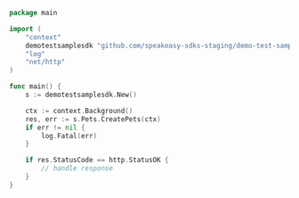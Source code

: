<!-- Start SDK Example Usage [usage] -->
```go
package main

import (
	"context"
	demotestsamplesdk "github.com/speakeasy-sdks-staging/demo-test-sample-sdk"
	"log"
	"net/http"
)

func main() {
	s := demotestsamplesdk.New()

	ctx := context.Background()
	res, err := s.Pets.CreatePets(ctx)
	if err != nil {
		log.Fatal(err)
	}

	if res.StatusCode == http.StatusOK {
		// handle response
	}
}

```
<!-- End SDK Example Usage [usage] -->
